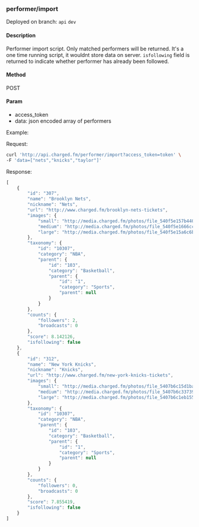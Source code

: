 ### **performer/import**

Deployed on branch: `api` `dev`

#### **Description**

Performer import script. Only matched performers will be returned. It's a one time running script, it wouldnt store data on server. `isfollowing` field is returned to indicate whether performer has already been followed.

#### **Method**

POST

#### **Param**

- access_token
- data: json encoded array of performers

Example:

Request:
```sh
curl 'http://api.charged.fm/performer/import?access_token=token' \
-F 'data=["nets","knicks","taylor"]'
```

Response:
```javascript
[
    {
        "id": "307",
        "name": "Brooklyn Nets",
        "nickname": "Nets",
        "url": "http://www.charged.fm/brooklyn-nets-tickets",
        "images": {
            "small": "http://media.charged.fm/photos/file_540f5e157b440.jpg",
            "medium": "http://media.charged.fm/photos/file_540f5e1666cce.jpg",
            "large": "http://media.charged.fm/photos/file_540f5e15a6c6b.jpg"
        },
        "taxonomy": {
            "id": "10307",
            "category": "NBA",
            "parent": {
                "id": "103",
                "category": "Basketball",
                "parent": {
                    "id": "1",
                    "category": "Sports",
                    "parent": null
                }
            }
        },
        "counts": {
            "followers": 2,
            "broadcasts": 0
        },
        "score": 8.142126,
        "isfollowing": false
    },
    {
        "id": "312",
        "name": "New York Knicks",
        "nickname": "Knicks",
        "url": "http://www.charged.fm/new-york-knicks-tickets",
        "images": {
            "small": "http://media.charged.fm/photos/file_5407b6c15d1ba.jpg",
            "medium": "http://media.charged.fm/photos/file_5407b6c33739c.jpg",
            "large": "http://media.charged.fm/photos/file_5407b6c1eb155.jpg"
        },
        "taxonomy": {
            "id": "10307",
            "category": "NBA",
            "parent": {
                "id": "103",
                "category": "Basketball",
                "parent": {
                    "id": "1",
                    "category": "Sports",
                    "parent": null
                }
            }
        },
        "counts": {
            "followers": 0,
            "broadcasts": 0
        },
        "score": 7.855419,
        "isfollowing": false
    }
]
```
